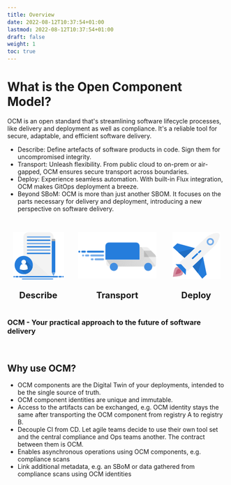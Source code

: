 ```yaml
---
title: Overview
date: 2022-08-12T10:37:54+01:00
lastmod: 2022-08-12T10:37:54+01:00
draft: false
weight: 1
toc: true
---
```


# What is the Open Component Model?

 OCM is an open standard that's streamlining software lifecycle processes, like delivery and deployment as well as compliance.
 It's a reliable tool for secure, adaptable, and efficient software delivery.

- Describe: Define artefacts of software products in code. Sign them for uncompromised integrity.
- Transport: Unleash flexibility. From public cloud to on-prem or air-gapped, OCM ensures secure transport across boundaries.
- Deploy: Experience seamless automation. With built-in Flux integration, OCM makes GitOps deployment a breeze.
- Beyond SBoM: OCM is more than just another SBOM. It focuses on the parts necessary for delivery and deployment,
  introducing a new perspective on software delivery.  

&nbsp;&nbsp;

<div style="display: grid; grid-template-columns: repeat(3, 1fr); grid-gap: 20px; margin-bottom: 40px;">
  <div style="text-align: center;">
    <img src="../../../static/images/describe-test.png" alt="Describe" style="max-width: 120px;">
  </div>
  <div style="text-align: center;">
    <img src="../../../static/images/transport-test.png" alt="Transport" style="max-width: 180px;">
  </div>
  <div style="text-align: center;">
    <img src="../../../static/images/deploy-test.png" alt="Deploy" style="max-width: 120px;">
  </div>
  <div style="text-align: center;">
    <h3 style="font-size: 20px; font-weight: bold; margin: 0;">Describe</h3>
  </div>
  <div style="text-align: center;">
    <h3 style="font-size: 20px; font-weight: bold; margin: 0;">Transport</h3>
  </div>
  <div style="text-align: center;">
    <h3 style="font-size: 20px; font-weight: bold; margin: 0;">Deploy</h3>
  </div>
</div>

### OCM - Your practical approach to the future of software delivery

&nbsp;&nbsp;&nbsp;&nbsp;

## Why use OCM?

- OCM components are the Digital Twin of your deployments, intended to be the single source of truth.
- OCM component identities are unique and immutable.
- Access to the artifacts can be exchanged, e.g. OCM identity stays the same after transporting the OCM component from registry A to registry B.
- Decouple CI from CD. Let agile teams decide to use their own tool set and the central compliance and Ops teams another. The contract between them is OCM.
- Enables asynchronous operations using OCM components, e.g. compliance scans
- Link additional metadata, e.g. an SBoM or data gathered from compliance scans using OCM identities